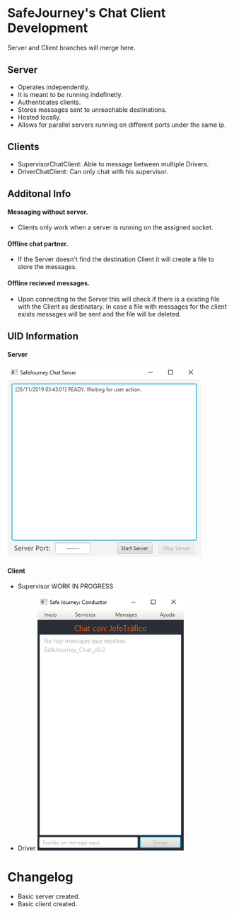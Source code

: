 # SafeJourney's Chat Client Development

Server and Client branches will merge here.

## Server

- Operates independently.
- It is meant to be running indefinetly.
- Authenticates clients.
- Stores messages sent to unreachable destinations.
- Hosted locally.
- Allows for parallel servers running on different ports under the same ip.

## Clients

- SupervisorChatClient: Able to message between multiple Drivers.
- DriverChatClient: Can only chat with his supervisor.


## Additonal Info

#### Messaging without server.
- Clients only work when a server is running on the assigned socket.

#### Offline chat partner.
- If the Server doesn't find the destination Client it will create a file to store the messages.

#### Offline recieved messages.
- Upon connecting to the Server this will check if there is a existing file with the Client as destinatary. In case a file with messages for the client exists messages will be sent and the file will be deleted.

## UID Information

#### Server
![ServerScreenShot](serverss.png)

#### Client
- Supervisor
WORK IN PROGRESS

- Driver
![Driverchatss](driverchatss.png)

# Changelog

- Basic server created.
- Basic client created.





